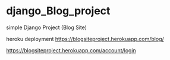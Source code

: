 # django_Blog_project
simple Django Project (Blog Site) 

heroku deployment
https://blogsiteproject.herokuapp.com/blog/

https://blogsiteproject.herokuapp.com/account/login

